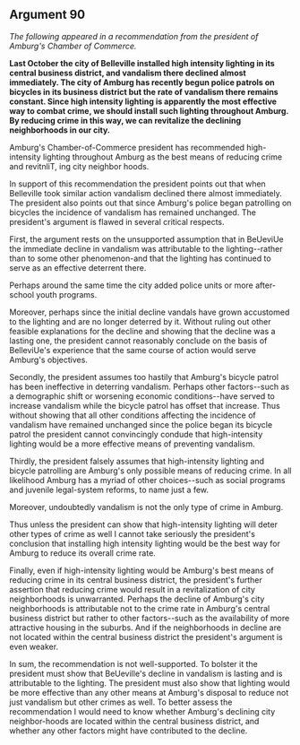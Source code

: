 
Argument 90
---------------------------

*The following appeared in a recommendation from the president of Amburg's Chamber of
Commerce.*

**Last October the city of Belleville installed high intensity lighting in its central business district,
and vandalism there declined almost immediately. The city of Amburg has recently begun
police patrols on bicycles in its business district but the rate of vandalism there remains
constant. Since high intensity lighting is apparently the most effective way to combat crime, we
should install such lighting throughout Amburg. By reducing crime in this way, we can revitalize
the declining neighborhoods in our city.**


Amburg's Chamber-of-Commerce president has recommended high-intensity lighting
throughout Amburg as the best means of reducing crime and revitnliT, ing city neighbor hoods.

In support of this recommendation the president points out that when Belleville took similar
action vandalism declined there almost immediately. The president also points out that since
Amburg's police began patrolling on bicycles the incidence of vandalism has remained
unchanged. The president's argument is flawed in several critical respects.

First, the argument rests on the unsupported assumption that in BeUeviUe the immediate
decline in vandalism was attributable to the lighting--rather than to some other
phenomenon-and that the lighting has continued to serve as an effective deterrent there.

Perhaps around the same time the city added police units or more after-school youth programs.

Moreover, perhaps since the initial decline vandals have grown accustomed to the lighting and
are no longer deterred by it. Without ruling out other feasible explanations for the decline and
showing that the decline was a lasting one, the president cannot reasonably conclude on the
basis of BelleviUe's experience that the same course of action would serve Amburg's
objectives.

Secondly, the president assumes too hastily that Amburg's bicycle patrol has been
ineffective in deterring vandalism. Perhaps other factors--such as a demographic shift or
worsening economic conditions--have served to increase vandalism while the bicycle patrol
has offset that increase. Thus without showing that all other conditions affecting the incidence
of vandalism have remained unchanged since the police began its bicycle patrol the president
cannot convincingly condude that high-intensity lighting would be a more effective means of
preventing vandalism.

Thirdly, the president falsely assumes that high-intensity lighting and bicycle patrolling are
Amburg's only possible means of reducing crime. In all likelihood Amburg has a myriad of
other choices--such as social programs and juvenile legal-system reforms, to name just a few.

Moreover, undoubtedly vandalism is not the only type of crime in Amburg.

Thus unless the president can show that high-intensity lighting will deter other types of crime
as well I cannot take seriously the president's conclusion that installing high intensity lighting
would be the best way for Amburg to reduce its overall crime rate.

Finally, even if high-intensity lighting would be Amburg's best means of reducing crime in its
central business district, the president's further assertion that reducing crime would result in a
revitalization of city neighborhoods is unwarranted. Perhaps the decline of Amburg's city
neighborhoods is attributable not to the crime rate in Amburg's central business district but
rather to other factors--such as the availability of more attractive housing in the suburbs. And if
the neighborhoods in decline are not located within the central business district the president's
argument is even weaker.

In sum, the recommendation is not well-supported. To bolster it the president must show that
BeUeville's decline in vandalism is lasting and is attributable to the lighting. The president must
also show that lighting would be more effective than any other means at Amburg's disposal to
reduce not just vandalism but other crimes as well. To better assess the recommendation I
would need to know whether Amburg's declining city neighbor-hoods are located within the
central business district, and whether any other factors might have contributed to the decline.

